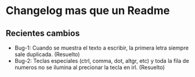 # Changelog mas que un Readme

## Recientes cambios

- Bug-1: Cuando se muestra el texto a escribir, la primera letra siempre sale duplicada. (Resuelto)
- Bug-2: Teclas especiales (ctrl, comma, dot, altgr, etc) y toda la fila de numeros no se ilumina al precionar la tecla en irl. (Resuelto)
